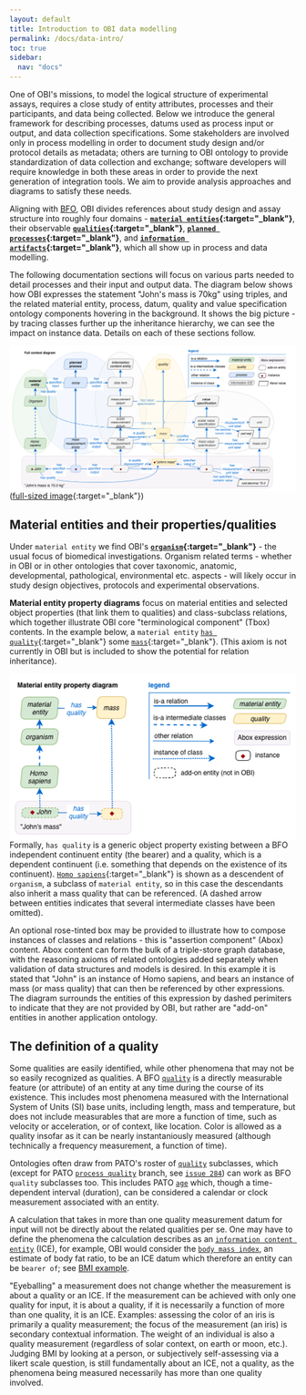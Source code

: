 ```yaml
---
layout: default
title: Introduction to OBI data modelling
permalink: /docs/data-intro/
toc: true
sidebar:
  nav: "docs"
---
```


One of OBI's missions, to model the logical structure of experimental assays, requires a close study of entity attributes, processes and their participants, and data being collected. Below we introduce the general framework for describing processes, datums used as process input or output, and data collection specifications. Some stakeholders are involved only in process modelling in order to document study design and/or protocol details as metadata; others are turning to OBI ontology to provide standardization of data collection and exchange; software developers will require knowledge in both these areas in order to provide the next generation of integration tools. We aim to provide analysis approaches and diagrams to satisfy these needs.

Aligning with [BFO](http://basic-formal-ontology.org), OBI divides references about study design and assay structure into roughly four domains - **[`material entities`](http://purl.obolibrary.org/obo/BFO_0000040){:target="_blank"}**, their observable **[`qualities`](http://purl.obolibrary.org/obo/BFO_0000019){:target="_blank"}**, **[`planned processes`](http://purl.obolibrary.org/obo/OBI_0000011){:target="_blank"}**, and **[`information artifacts`](http://purl.obolibrary.org/obo/IAO_0000030){:target="_blank"}**, which all show up in process and data modelling.

The following documentation sections will focus on various parts needed to detail processes and their input and output data.  The diagram below shows how OBI expresses the statement "John's mass is 70kg" using triples, and the related material entity, process, datum, quality and value specification ontology components hovering in the background.  It shows the big picture - by tracing classes further up the inheritance hierarchy, we can see the impact on instance data. Details on each of these sections follow.

<img align="right" src="/assets/images/docs/data_john_mass_context.png">

([full-sized image](/assets/images/docs/data_john_mass_context.png){:target="_blank"})

## Material entities and their properties/qualities

Under `material entity` we find OBI's **[`organism`](http://purl.obolibrary.org/obo/OBI_0100026){:target="_blank"}** - the usual focus of biomedical investigations. Organism related terms - whether in OBI or in other ontologies that cover taxonomic, anatomic, developmental, pathological, environmental etc. aspects - will likely occur in study design objectives, protocols and experimental observations.

**Material entity property diagrams** focus on material entities and selected object properties (that link them to qualities) and class-subclass relations, which together illustrate OBI core "terminological component" (Tbox) contents. In the example below, a `material entity` [`has quality`](http://purl.obolibrary.org/obo/RO_0000086){:target="_blank"} some [`mass`](http://purl.obolibrary.org/obo/PATO_0000125){:target="_blank"}. (This axiom is not currently in OBI but is included to show the potential for relation inheritance). 

<img align="right" src="/assets/images/docs/data_john_mass_entity_property.png">

Formally, `has quality` is a generic object property existing between a BFO independent continuent entity (the bearer) and a quality, which is a dependent continuent (i.e. something that depends on the existence of its continuent).  [`Homo sapiens`](http://purl.obolibrary.org/obo/NCBITaxon_9606){:target="_blank"} is shown as a descendent of `organism`, a subclass of `material entity`, so in this case the descendants also inherit a mass quality that can be referenced.  (A dashed arrow between entities indicates that several intermediate classes have been omitted).

An optional rose-tinted box may be provided to illustrate how to compose instances of classes and relations - this is "assertion component" (Abox) content. Abox content can form the bulk of a triple-store graph database, with the reasoning axioms of related ontologies added separately when validation of data structures and models is desired. In this example it is stated that "John" is an instance of Homo sapiens, and bears an instance of mass (or mass quality) that can then be referenced by other expressions. The diagram surrounds the entities of this expression by dashed perimiters to indicate that they are not provided by OBI, but rather are "add-on" entities in another application ontology.

## The definition of a quality

Some qualities are easily identified, while other phenomena that may not be so easily recognized as qualities.  A BFO [`quality`](http://purl.obolibrary.org/obo/BFO_0000019) is a directly measurable feature (or attribute) of an entity at any time during the course of its existence.  This includes most phenomena measured with the International System of Units (SI) base units, including length, mass and temperature, but does not include measurables that are more a function of time, such as velocity or acceleration, or of context, like location.  Color is allowed as a quality insofar as it can be nearly instantaniously measured (although technically a frequency measurement, a function of time).

Ontologies often draw from PATO's roster of [`quality`]() subclasses, which (except for PATO [`process quality`](http://purl.obolibrary.org/obo/PATO_0001236) branch, see [`issue 284`](https://github.com/oborel/obo-relations/pull/284)) can work as BFO `quality` subclasses too.  This includes PATO [`age`](http://purl.obolibrary.org/obo/PATO_0000011) which, though a time-dependent interval (duration), can be considered a calendar or clock measurement associated with an entity.

A calculation that takes in more than one quality measurement datum for input will not be directly about the related qualities per se.  One may have to define the phenomena the calculation describes as an [`information content entity`](/docs/data-ice/) (ICE), for example, OBI would consider the [`body mass index`](http://purl.obolibrary.org/obo/NCIT_C16358), an estimate of body fat ratio, to be an ICE datum which therefore an entity can be `bearer of`; see [BMI example](/docs/data_bmi/).

"Eyeballing" a measurement does not change whether the measurement is about a quality or an ICE.  If the measurement can be achieved with only one quality for input, it is about a quality, if it is necessarily a function of more than one quality, it is an ICE.  Examples: assessing the color of an iris is primarily a quality measurement; the focus of the measurement (an iris) is secondary contextual information.  The weight of an individual is also a quality measurement (regardless of solar context, on earth or moon, etc.).  Judging BMI by looking at a person, or subjectively self-assessing via a likert scale question, is still fundamentally about an ICE, not a quality, as the phenomena being measured necessarily has more than one quality involved.

